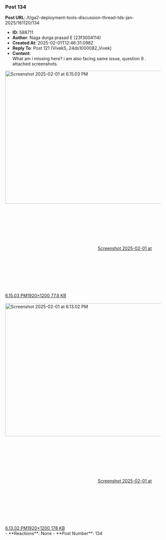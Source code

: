 ### Post 134
**Post URL**: /t/ga2-deployment-tools-discussion-thread-tds-jan-2025/161120/134
- **ID**: 588711
- **Author**: Naga durga prasad E (23f3004114)
- **Created At**: 2025-02-01T12:46:31.098Z
- **Reply To**: Post 121 (VivekS, 24ds1000082_Vivek)
- **Content**:  
  What am i missing here? i am also facing same issue, question 9 . attached screenshots.
<div class="lightbox-wrapper"><a class="lightbox" href="https://europe1.discourse-cdn.com/flex013/uploads/iitm/original/3X/0/f/0fe131609d98cc3b91359e55e376198f558750c3.jpeg" data-download-href="/uploads/short-url/2gtDpa2BPRxxDDWpJkSODYQOgn1.jpeg?dl=1" title="Screenshot 2025-02-01 at 6.15.03 PM" rel="noopener nofollow ugc"><img src="https://europe1.discourse-cdn.com/flex013/uploads/iitm/optimized/3X/0/f/0fe131609d98cc3b91359e55e376198f558750c3_2_690x431.jpeg" alt="Screenshot 2025-02-01 at 6.15.03 PM" data-base62-sha1="2gtDpa2BPRxxDDWpJkSODYQOgn1" width="690" height="431" srcset="https://europe1.discourse-cdn.com/flex013/uploads/iitm/optimized/3X/0/f/0fe131609d98cc3b91359e55e376198f558750c3_2_690x431.jpeg, https://europe1.discourse-cdn.com/flex013/uploads/iitm/optimized/3X/0/f/0fe131609d98cc3b91359e55e376198f558750c3_2_1035x646.jpeg 1.5x, https://europe1.discourse-cdn.com/flex013/uploads/iitm/optimized/3X/0/f/0fe131609d98cc3b91359e55e376198f558750c3_2_1380x862.jpeg 2x" data-dominant-color="FCFBFA"><div class="meta"><svg class="fa d-icon d-icon-far-image svg-icon" aria-hidden="true"><use href="#far-image"></use></svg><span class="filename">Screenshot 2025-02-01 at 6.15.03 PM</span><span class="informations">1920×1200 77.8 KB</span><svg class="fa d-icon d-icon-discourse-expand svg-icon" aria-hidden="true"><use href="#discourse-expand"></use></svg></div></a></div><br>
<div class="lightbox-wrapper"><a class="lightbox" href="https://europe1.discourse-cdn.com/flex013/uploads/iitm/original/3X/3/1/31d574850569f527a4038b80d0171d7b685f9348.jpeg" data-download-href="/uploads/short-url/76QIJSjwnoStbcGn9WikTLZSHUc.jpeg?dl=1" title="Screenshot 2025-02-01 at 6.13.02 PM" rel="noopener nofollow ugc"><img src="https://europe1.discourse-cdn.com/flex013/uploads/iitm/optimized/3X/3/1/31d574850569f527a4038b80d0171d7b685f9348_2_690x431.jpeg" alt="Screenshot 2025-02-01 at 6.13.02 PM" data-base62-sha1="76QIJSjwnoStbcGn9WikTLZSHUc" width="690" height="431" srcset="https://europe1.discourse-cdn.com/flex013/uploads/iitm/optimized/3X/3/1/31d574850569f527a4038b80d0171d7b685f9348_2_690x431.jpeg, https://europe1.discourse-cdn.com/flex013/uploads/iitm/optimized/3X/3/1/31d574850569f527a4038b80d0171d7b685f9348_2_1035x646.jpeg 1.5x, https://europe1.discourse-cdn.com/flex013/uploads/iitm/optimized/3X/3/1/31d574850569f527a4038b80d0171d7b685f9348_2_1380x862.jpeg 2x" data-dominant-color="919393"><div class="meta"><svg class="fa d-icon d-icon-far-image svg-icon" aria-hidden="true"><use href="#far-image"></use></svg><span class="filename">Screenshot 2025-02-01 at 6.13.02 PM</span><span class="informations">1920×1200 178 KB</span><svg class="fa d-icon d-icon-discourse-expand svg-icon" aria-hidden="true"><use href="#discourse-expand"></use></svg></div></a></div>
- **Reactions**: None
- **Post Number**: 134

